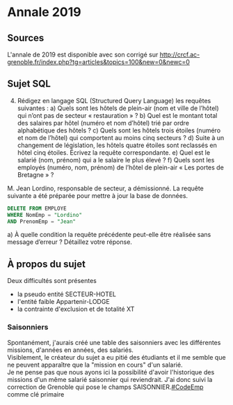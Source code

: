 # Annale 2019

## Sources
L'annale de 2019 est disponible avec son corrigé sur http://crcf.ac-grenoble.fr/index.php?tg=articles&topics=100&new=0&newc=0

## Sujet SQL

4. Rédigez en langage SQL (Structured Query Language) les requêtes suivantes :
  a) Quels sont les hôtels de plein-air (nom et ville de l’hôtel) qui n’ont pas de secteur
« restauration » ?
  b) Quel est le montant total des salaires par hôtel (numéro et nom d’hôtel) trié par ordre
alphabétique des hôtels ?
  c) Quels sont les hôtels trois étoiles (numéro et nom de l’hôtel) qui comportent au moins
cinq secteurs ?
  d) Suite à un changement de législation, les hôtels quatre étoiles sont reclassés en hôtel
cinq étoiles. Écrivez la requête correspondante.
  e) Quel est le salarié (nom, prénom) qui a le salaire le plus élevé ?
  f) Quels sont les employés (numéro, nom, prénom) de l’hôtel de plein-air « Les portes
de Bretagne » ?

M. Jean Lordino, responsable de secteur, a démissionné. La requête suivante a été préparée
pour mettre à jour la base de données.
````sql
DELETE FROM EMPLOYE
WHERE NomEmp = "Lordino"
AND PrenomEmp = "Jean"
````
  a) À quelle condition la requête précédente peut-elle être réalisée sans message d’erreur ?
Détaillez votre réponse.

## À propos du sujet

Deux difficultés sont présentes
- la pseudo entité SECTEUR-HOTEL
- l'entité faible Appartenir-LODGE
- la contrainte d'exclusion et de totalité XT

### Saisonniers
Spontanément, j'aurais créé une table des saisonniers avec les différentes missions, d'années en années, des salariés.  
Visiblement, le créateur du sujet a eu pitié des étudiants et il me semble que ne peuvent apparaître que la "mission en cours" d'un salarié.  
Je ne pense pas que nous ayons ici la possibilité d'avoir l'historique des missions d'un même salarié saisonnier qui reviendrait. J'ai donc suivi la correction de Grenoble qui pose le champs SAISONNIER.<ins>#CodeEmp</ins> comme clé primaire
